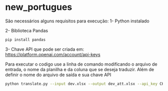 # new_portugues
São necessários alguns requisitos para execução:
1- Python instalado

2- Biblioteca Pandas
```bash
pip install pandas
```
3- Chave API que pode ser criada em: https://platform.openai.com/account/api-keys

Para executar o codigo use a linha de comando modificando o arquivo de entrada, o nome da planilha e da coluna que se deseja traduzir. Além de definir o nome do arquivo de saída e sua chave API
```bash
python translate.py --input dev.xlsx --output dev_att.xlsx --api_key CHAVEAPI --sheet Sheet1 --column transcript
```
